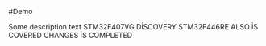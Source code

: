 #Demo

Some description text STM32F407VG DİSCOVERY
STM32F446RE ALSO İS COVERED  CHANGES İS COMPLETED
